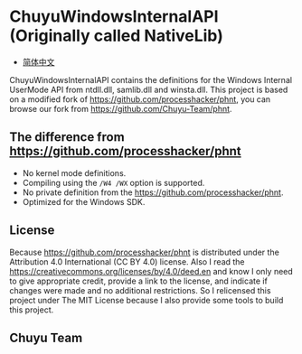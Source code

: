 ﻿# ChuyuWindowsInternalAPI (Originally called NativeLib)

- [简体中文](自述.md)

ChuyuWindowsInternalAPI contains the definitions for the Windows Internal 
UserMode API from ntdll.dll, samlib.dll and winsta.dll. This project is based 
on a modified fork of https://github.com/processhacker/phnt, you can browse our
fork from https://github.com/Chuyu-Team/phnt.

## The difference from https://github.com/processhacker/phnt
- No kernel mode definitions.
- Compiling using the `/W4 /WX` option is supported.
- No private definition from the https://github.com/processhacker/phnt.
- Optimized for the Windows SDK.

## License
Because https://github.com/processhacker/phnt is distributed under the 
Attribution 4.0 International (CC BY 4.0) license. Also I read the 
https://creativecommons.org/licenses/by/4.0/deed.en and know I only need to 
give appropriate credit, provide a link to the license, and indicate if 
changes were made and no additional restrictions. So I relicensed this project
under The MIT License because I also provide some tools to build this project.

## Chuyu Team

